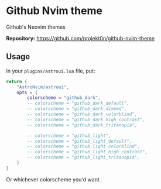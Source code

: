 # Github Nvim theme

Github's Neovim themes

**Repository:** <https://github.com/projekt0n/github-nvim-theme>

## Usage

In your `plugins/astroui.lua` file, put:

```lua
return {
    "AstroNvim/astroui",
    opts = {
        colorscheme = "github_dark",
        -- colorscheme = "github_dark_default",
        -- colorscheme = "github_dark_dimmed",
        -- colorscheme = "github_dark_colorblind",
        -- colorscheme = "github_dark_high_contrast",
        -- colorscheme = "github_dark_tritanopia",

        -- colorscheme = "github_light",
        -- colorscheme = "github_light_default",
        -- colorscheme = "github_light_colorblind",
        -- colorscheme = "github_light_high_contrast",
        -- colorscheme = "github_light_tritanopia",
    }
}
```

Or whichever colorscheme you'd want.
